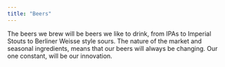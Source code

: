 ```yaml
---
title: "Beers"
---
```

The beers we brew will be beers we like to drink, from IPAs to Imperial Stouts to Berliner Weisse style sours. The nature of the market and seasonal ingredients, means that our beers will always be changing. Our one constant, will be our innovation.